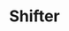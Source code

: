 ---
layout: showcase
title: "Shifter"
flash: http://www.newgrounds.com/portal/view/652084
ios: https://itunes.apple.com/us/app/shifter!/id1002651301
website: http://bombocracker.tumblr.com/
---